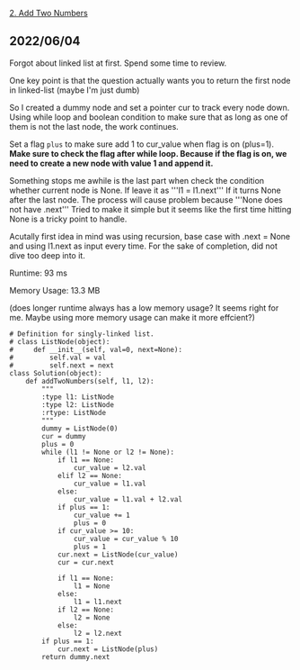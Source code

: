 [2. Add Two Numbers](https://leetcode.com/problems/add-two-numbers/)
## 2022/06/04
Forgot about linked list at first. Spend some time to review. 

One key point is that the question actually wants you to return the first node in linked-list (maybe I'm just dumb)

So I created a dummy node and set a pointer cur to track every node down. Using while loop and boolean condition to make sure that
as long as one of them is not the last node, the work continues. 

Set a flag ```plus``` to make sure add 1 to cur_value when flag is on (plus=1). **Make sure to check the flag after while loop. Because if the flag is on, we need
to create a new node with value 1 and append it.**

Something stops me awhile is the last part when check the condition whether current node is None. If leave it as '''l1 = l1.next''' If it turns None
after the last node. The process will cause problem because '''None does not have .next''' Tried to make it simple but it seems like the first time hitting
None is a tricky point to handle. 

Acutally first idea in mind was using recursion, base case with .next = None and using l1.next as input every time. For the sake of completion, did not dive 
too deep into it. 

Runtime: 93 ms

Memory Usage: 13.3 MB

(does longer runtime always has a low memory usage? It seems right for me. Maybe using more memory usage can make it more effcient?)
```
# Definition for singly-linked list.
# class ListNode(object):
#     def __init__(self, val=0, next=None):
#         self.val = val
#         self.next = next
class Solution(object):
    def addTwoNumbers(self, l1, l2):
        """
        :type l1: ListNode
        :type l2: ListNode
        :rtype: ListNode
        """
        dummy = ListNode(0)
        cur = dummy
        plus = 0
        while (l1 != None or l2 != None):
            if l1 == None:
                cur_value = l2.val
            elif l2 == None:
                cur_value = l1.val
            else:
                cur_value = l1.val + l2.val
            if plus == 1:
                cur_value += 1
                plus = 0
            if cur_value >= 10:
                cur_value = cur_value % 10
                plus = 1
            cur.next = ListNode(cur_value)
            cur = cur.next
            
            if l1 == None:
                l1 = None
            else:
                l1 = l1.next
            if l2 == None:
                l2 = None
            else:
                l2 = l2.next
        if plus == 1:
            cur.next = ListNode(plus)
        return dummy.next
```
